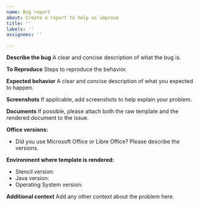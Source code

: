 ```yaml
---
name: Bug report
about: Create a report to help us improve
title: ''
labels: ''
assignees: ''

---
```


**Describe the bug**
A clear and concise description of what the bug is.

**To Reproduce**
Steps to reproduce the behavior.

**Expected behavior**
A clear and concise description of what you expected to happen.

**Screenshots**
If applicable, add screenshots to help explain your problem.

**Documents**
If possible, please attach both the raw template and the rendered document to the issue.

**Office versions:**
 - Did you use Microsoft Office or Libre Office? Please describe the versions.
 
**Environment where template is rendered:**
 - Stencil version:
 - Java version:
 - Operating System version: 

**Additional context**
Add any other context about the problem here.
